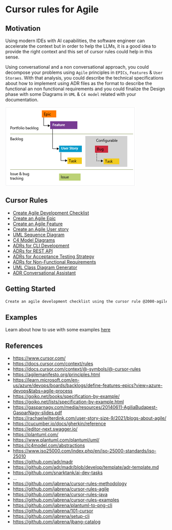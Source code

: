 # Cursor rules for Agile

## Motivation

Using modern IDEs with AI capabilities, the software engineer can accelerate the context but in order to help the LLMs, it is a good idea to provide the right context and this set of cursor rules could help in this sense.

Using conversational and a non conversational approach, you could decompose your problems using `Agile` principles in `EPICs`, `Features` & `User Storaes`. With that analysis, you could describe the technical specifications about how to implement using ADR files as the format to describe the functional an non functional requirements and you could finalize the Design phase with some Diagrams in `UML` & `C4 model` related with your documentation. 

[![](./docs/agile-hierarchy.png)](
https://learn.microsoft.com/en-us/azure/devops/boards/backlogs/define-features-epics?view=azure-devops&tabs=agile-process)

## Cursor Rules

- [Create Agile Development Checklist](.cursor/rules/2000-agile-checklist.mdc)
- [Create an Agile Epic](.cursor/rules/2001-agile-create-an-epic.mdc)
- [Create an Agile Feature](.cursor/rules/2002-agile-create-features-from-epics.mdc)
- [Create an Agile User story](.cursor/rules/2003-agile-create-user-story.mdc)
- [UML Sequence Diagram](.cursor/rules/2004-uml-sequence-diagram-about-solution.mdc)
- [C4 Model Diagrams](.cursor/rules/2005-c4-diagrams-about-solution.mdc)
- [ADRs for CLI Development](.cursor/rules/2006-adr-create-functional-requirements-for-cli-development.mdc)
- [ADRs for REST API](.cursor/rules/2006-adr-create-functional-requirements-for-rest-api-development.mdc)
- [ADRs for Acceptance Testing Strategy](.cursor/rules/2007-adr-create-acceptance-testing-strategy.mdc)
- [ADRs for Non-Functional Requirements](.cursor/rules/2008-adr-create-non-functional-requirements-decisions.mdc)
- [UML Class Diagram Generator](.cursor/rules/2100-uml-class-diagram-mdc)
- [ADR Conversational Assistant](.cursor/rules/2200-adr-conversational-assistant.mdc)

## Getting Started

```bash
Create an agile development checklist using the cursor rule @2000-agile-checklist
```

## Examples 

Learn about how to use with some examples [here](https://github.com/jabrena/cursor-rules-examples)

## References

- https://www.cursor.com/
- https://docs.cursor.com/context/rules
- https://docs.cursor.com/context/@-symbols/@-cursor-rules
- https://agilemanifesto.org/principles.html
- https://learn.microsoft.com/en-us/azure/devops/boards/backlogs/define-features-epics?view=azure-devops&tabs=agile-process
- https://gojko.net/books/specification-by-example/
- https://gojko.net/lists/specification-by-example.html
- https://gasparnagy.com/media/resources/20140611-AgiliaBudapest-GasparNagy-slides.pdf
- https://rachaelwilterdink.com/user-story-size-9/2021/blogs-about-agile/
- https://cucumber.io/docs/gherkin/reference
- https://editor-next.swagger.io/
- https://plantuml.com/
- https://www.plantuml.com/plantuml/uml/
- https://c4model.com/abstractions
- https://www.iso25000.com/index.php/en/iso-25000-standards/iso-25010
- https://github.com/adr/madr
- https://github.com/adr/madr/blob/develop/template/adr-template.md
- https://github.com/snarktank/ai-dev-tasks
- ...
- https://github.com/jabrena/cursor-rules-methodology
- https://github.com/jabrena/cursor-rules-agile
- https://github.com/jabrena/cursor-rules-java
- https://github.com/jabrena/cursor-rules-examples
- https://github.com/jabrena/plantuml-to-png-cli
- https://github.com/jabrena/101-cursor
- https://github.com/jabrena/setup-cli
- https://github.com/jabrena/jbang-catalog

